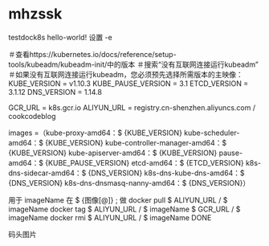 # mhzssk
testdock8s
hello-world!
设置 -e

＃查看https://kubernetes.io/docs/reference/setup-tools/kubeadm/kubeadm-init/中的版本
＃搜索“没有互联网连接运行kubeadm”
＃如果没有互联网连接运行kubeadm，您必须预先选择所需版本的主映像：
KUBE_VERSION = v1.10.3
KUBE_PAUSE_VERSION = 3.1
ETCD_VERSION = 3.1.12
DNS_VERSION = 1.14.8

GCR_URL = k8s.gcr.io
ALIYUN_URL = registry.cn-shenzhen.aliyuncs.com / cookcodeblog

images =（kube-proxy-amd64：$ {KUBE_VERSION}
kube-scheduler-amd64：$ {KUBE_VERSION}
kube-controller-manager-amd64：$ {KUBE_VERSION}
kube-apiserver-amd64：$ {KUBE_VERSION}
pause-amd64：$ {KUBE_PAUSE_VERSION}
etcd-amd64：$ {ETCD_VERSION}
k8s-dns-sidecar-amd64：$ {DNS_VERSION}
k8s-dns-kube-dns-amd64：$ {DNS_VERSION}
k8s-dns-dnsmasq-nanny-amd64：$ {DNS_VERSION}）


用于 imageName  在 $ {图像[@]}  ;  做
docker   pull $ ALIYUN_URL / $ imageName
docker   tag   $ ALIYUN_URL / $ imageName  $ GCR_URL / $ imageName
docker   rmi $ ALIYUN_URL / $ imageName
DONE

码头图片
